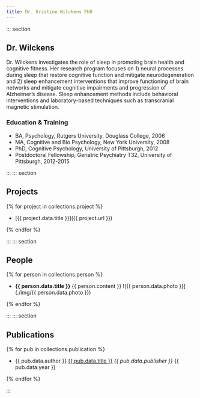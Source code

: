 ```yaml
---
title: Dr. Kristine Wilckens PhD
---
```


::: section
## Dr. Wilckens

Dr. Wilckens investigates the role of sleep in promoting brain health
and cognitive fitness. Her research program focuses on 1) neural
processes during sleep that restore cognitive function and mitigate
neurodegeneration and 2) sleep enhancement interventions that improve
functioning of brain networks and mitigate cognitive impairments and
progression of Alzheimer’s disease. Sleep enhancement methods include
behavioral interventions and laboratory-based techniques such as
transcranial magnetic stimulation.

<!-- ![Face]({{'./img/WilckensKristine_Psychiatry2019.jpg' | url }}) -->

### Education & Training

- BA, Psychology, Rutgers University, Douglass College, 2006
- MA, Cognitive and Bio Psychology, New York University, 2008
- PhD, Cognitive Psychology, University of Pittsburgh, 2012
- Postdoctoral Fellowship, Geriatric Psychiatry T32, University of Pittsburgh, 2012-2015

:::
::: section
## Projects

<!-- TODO: a couple of additional studies -->
{% for project in collections.project %}

- [{{ project.data.title }}]({{ project.url }})

{% endfor %}

:::
::: section
## People

{% for person in collections.person %}

<!-- TODO: set width and style for all people -->
- **{{ person.data.title }}** {{ person.content }}  ![{{ person.data.photo }}](./img/{{ person.data.photo }})

{% endfor %}

:::
::: section
## Publications

<!-- TODO: full list of publications, ideally in a table -->
{% for pub in collections.publication %}

- {{ pub.data.author }} <u>{{ pub.data.title }}</u> *{{ pub.data.publisher }}* {{ pub.data.year }}

{% endfor %}

:::

<!-- 
## News

TODO: News in a sidebar with title, link, summary: off in a sidebar

{% for news in collections.news %}

- [{{ news.data.title }}]({{ news.url }})

{% endfor %}

-->
